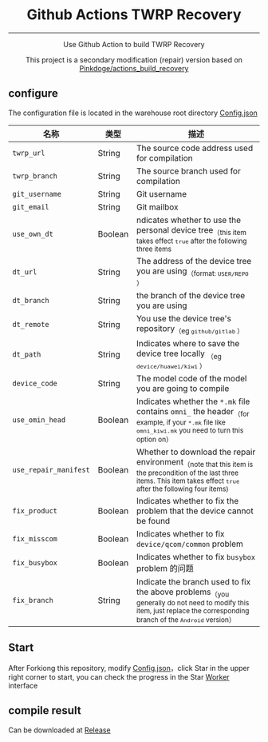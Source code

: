 <h1 align="center"> Github Actions TWRP Recovery</h1>

---

<p align="center">
	Use Github Action to build TWRP Recovery
</p>

<p align="center">
	This project is a secondary modification (repair) version based on <a href="https://github.com/Pinkdoge/actions_build_recovery">Pinkdoge/actions_build_recovery</a> </p>


## configure

The configuration file is located in the warehouse root directory [Config.json](config.json)

| 名称               | 类型    | 描述                                                         |
| ------------------ | ------- | ------------------------------------------------------------ |
| `twrp_url`     | String  | The source code address used for compilation                                        |
| `twrp_branch`  | String  | The source branch used for compilation                                        |
| `git_username` | String  | Git username                                            |
| `git_email`    | String  | Git mailbox|
| `use_own_dt`   | Boolean | ndicates whether to use the personal device tree<sub>（this item takes effect `true` after the following three items </sub>  |
| `dt_url`           | String  |The address of the device tree you are using<sub>（format: `USER/REPO` ）</sub>                |
| `dt_branch`    | String  | the branch of the device tree you are using                                         |
| `dt_remote`        | String  | You use the device tree's repository<sub>（eg `github/gitlab` ）</sub>               |
| `dt_path`      | String  | Indicates where to save the device tree locally <sub>（eg `device/huawei/kiwi` ）</sub>      |
| `device_code`  | String  | The model code of the model you are going to compile                                     |
| `use_omin_head`  | Boolean  | Indicates whether the  `*.mk` file contains  `omni_` the header<sub>（for example, if your `*.mk` file like  `omni_kiwi.mk` you need to turn this option on）</sub>                                     |
| `use_repair_manifest`  | Boolean | Whether to download the repair environment<sub>（note that this item is the precondition of the last three items. This item takes effect `true` after the following four items) </sub>                              |
| `fix_product`  | Boolean | Indicates whether to fix the problem that the device cannot be found                               |
| `fix_misscom`  | Boolean | Indicates whether to fix `device/qcom/common`  problem                   |
| `fix_busybox`      | Boolean | Indicates whether to fix `busybox` problem 的问题                              |
| `fix_branch`       | String  | Indicate the branch used to fix the above problems<sub>（you generally do not need to modify this item, just replace the corresponding branch of the `Android` version） </sub>                                 |

## Start

After Forkiong this repository, modify [Config.json](config.json)，click Star in the upper right corner to start, you can check the progress in the Star [Worker](../../actions) interface

## compile result
Can be downloaded at [Release](../../releases)
